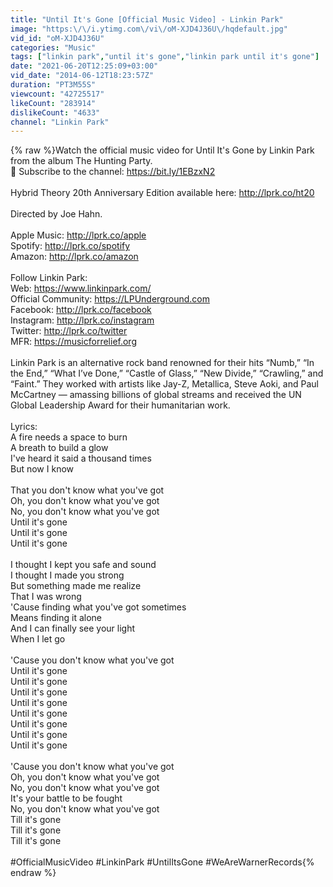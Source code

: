 ```yaml
---
title: "Until It's Gone [Official Music Video] - Linkin Park"
image: "https:\/\/i.ytimg.com\/vi\/oM-XJD4J36U\/hqdefault.jpg"
vid_id: "oM-XJD4J36U"
categories: "Music"
tags: ["linkin park","until it's gone","linkin park until it's gone"]
date: "2021-06-20T12:25:09+03:00"
vid_date: "2014-06-12T18:23:57Z"
duration: "PT3M55S"
viewcount: "42725517"
likeCount: "283914"
dislikeCount: "4633"
channel: "Linkin Park"
---
```

{% raw %}Watch the official music video for Until It's Gone by Linkin Park from the album The Hunting Party.<br />🔔 Subscribe to the channel: <a rel="nofollow" target="blank" href="https://bit.ly/1EBzxN2">https://bit.ly/1EBzxN2</a><br /><br />Hybrid Theory 20th Anniversary Edition available here: <a rel="nofollow" target="blank" href="http://lprk.co/ht20">http://lprk.co/ht20</a><br /><br />Directed by Joe Hahn.<br /><br />Apple Music: <a rel="nofollow" target="blank" href="http://lprk.co/apple">http://lprk.co/apple</a><br />Spotify: <a rel="nofollow" target="blank" href="http://lprk.co/spotify">http://lprk.co/spotify</a><br />Amazon: <a rel="nofollow" target="blank" href="http://lprk.co/amazon">http://lprk.co/amazon</a><br /><br />Follow Linkin Park:<br />Web: <a rel="nofollow" target="blank" href="https://www.linkinpark.com/">https://www.linkinpark.com/</a><br />Official Community: <a rel="nofollow" target="blank" href="https://LPUnderground.com">https://LPUnderground.com</a><br />Facebook: <a rel="nofollow" target="blank" href="http://lprk.co/facebook">http://lprk.co/facebook</a><br />Instagram: <a rel="nofollow" target="blank" href="http://lprk.co/instagram">http://lprk.co/instagram</a><br />Twitter: <a rel="nofollow" target="blank" href="http://lprk.co/twitter">http://lprk.co/twitter</a><br />MFR: <a rel="nofollow" target="blank" href="https://musicforrelief.org">https://musicforrelief.org</a><br /><br />Linkin Park is an alternative rock band renowned for their hits “Numb,” “In the End,” “What I’ve Done,” “Castle of Glass,” “New Divide,” “Crawling,” and “Faint.”  They worked with artists like Jay-Z, Metallica, Steve Aoki, and Paul McCartney — amassing billions of global streams and received the UN Global Leadership Award for their humanitarian work.<br /><br />Lyrics:<br />A fire needs a space to burn<br />A breath to build a glow<br />I've heard it said a thousand times<br />But now I know<br /><br />That you don't know what you've got<br />Oh, you don't know what you've got<br />No, you don't know what you've got<br />Until it's gone<br />Until it's gone<br />Until it's gone<br /><br />I thought I kept you safe and sound<br />I thought I made you strong<br />But something made me realize<br />That I was wrong<br />'Cause finding what you've got sometimes<br />Means finding it alone<br />And I can finally see your light<br />When I let go<br /><br />'Cause you don't know what you've got<br />Until it's gone<br />Until it's gone<br />Until it's gone<br />Until it's gone<br />Until it's gone<br />Until it's gone<br />Until it's gone<br />Until it's gone<br /><br />'Cause you don't know what you've got<br />Oh, you don't know what you've got<br />No, you don't know what you've got<br />It's your battle to be fought<br />No, you don't know what you've got<br />Till it's gone<br />Till it's gone<br />Till it's gone<br /> <br />#OfficialMusicVideo #LinkinPark #UntilItsGone #WeAreWarnerRecords{% endraw %}
